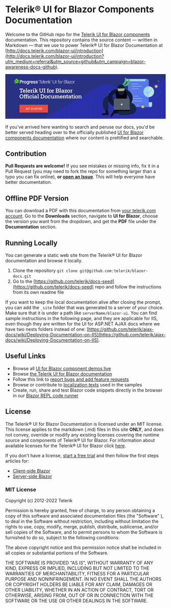 # Telerik® UI for Blazor Components Documentation 

Welcome to the GitHub repo for the [Telerik UI for Blazor components](https://www.telerik.com/blazor-ui?utm_medium=referral&utm_source=github&utm_campaign=blazor-awareness-docs-github) documentation. This repository contains the source content — written in Markdown — that we use to power Telerik® UI for Blazor Documentation at [http://docs.telerik.com/blazor-ui/introduction](http://docs.telerik.com/blazor-ui/introduction?utm_medium=referral&utm_source=github&utm_campaign=blazor-awareness-docs-github).

[![Telerik UI for Blazor Documentation](images/Telerik-UI-for-Blazor-Official-Documentation-830x230-RITM0168127.png)](http://docs.telerik.com/blazor-ui/introduction?utm_medium=referral&utm_source=github&utm_campaign=blazor-awareness-docs-github)

If you've arrived here wanting to search and peruse our docs, you'd be better served heading over to the officially published [UI for Blazor components documentation](http://docs.telerik.com/blazor-ui/introduction?utm_medium=referral&utm_source=github&utm_campaign=blazor-awareness-docs-github) where our content is prettified and searchable.

## Contribution

**Pull Requests are welcome!** If you see mistakes or missing info, fix it in a Pull Request (you may need to fork the repo for something larger than a typo you can fix online), **or [open an Issue](https://github.com/telerik/blazor-docs/issues/new)**. This will help everyone have better documentation.

## Offline PDF Version

You can download a PDF with this documentation from [your telerik.com account](https://www.telerik.com/account). Go to the **Downloads** section, navigate to **UI for Blazor**, choose the version you want from the dropdown, and get the **PDF** file under the **Documentation** section.

## Running Locally

You can generate a static web site from the Telerik® UI for Blazor documentation and browse it locally.

1. Clone the repository `git clone git@github.com:telerik/blazor-docs.git`
2. Go to the [https://github.com/telerik/docs-seed](https://github.com/telerik/docs-seed) repo and follow the instructions from its own readme file

If you want to keep the local documentation alive after closing the prompt, you can add the `_site` folder that was generated to a server of your choice. Make sure that it is under a path like `serverName/blazor-ui`. You can find sample instructions in the following page, and they are applicable for IIS, even though they are written for the UI for ASP.NET AJAX docs where we have two nests folders instead of one: [https://github.com/telerik/ajax-docs/wiki/Deploying-Documentation-on-IIS](https://github.com/telerik/ajax-docs/wiki/Deploying-Documentation-on-IIS).

## Useful Links

* Browse all [UI for Blazor component demos live](https://demos.telerik.com/blazor-ui)
* Browse [the Telerik UI for Blazor documentation](https://docs.telerik.com/blazor-ui/introduction?utm_medium=referral&utm_source=github&utm_campaign=blazor-awareness-docs-github)
* Follow this link to [report bugs and add feature requests](https://feedback.telerik.com/blazor?utm_medium=referral&utm_source=github&utm_campaign=blazor-awareness-docs-github)
* Browse or contribute to [localization texts](https://github.com/telerik/blazor-ui-messages) used in the samples
* Create, run, share and test Blazor code snippets directly in the browser in our [Blazor REPL code runner](https://blazorrepl.telerik.com/?utm_medium=referral&utm_source=github&utm_campaign=blazor-awareness-docs-github)

## License

The Telerik® UI for Blazor Documentation is licensed under an MIT license. This license applies to the markdown (.md) files in this site **ONLY**, and does not convey, override or modify any existing licenses covering the runtime source and components of Telerik® UI for Blazor. For information about available licenses for the Telerik® UI for Blazor click [here](https://www.telerik.com/purchase/license-agreement/blazor-ui).

If you don't have a license, [start a free trial](https://www.telerik.com/download-trial-file/v2-b/ui-for-blazor?utm_medium=referral&utm_source=github&utm_campaign=blazor-awareness-docs-github) and then follow the first steps articles for:

* [Client-side Blazor](https://docs.telerik.com/blazor-ui/getting-started/client-blazor?utm_medium=referral&utm_source=github&utm_campaign=blazor-awareness-docs-github)
* [Server-side Blazor](https://docs.telerik.com/blazor-ui/getting-started/server-blazor?utm_medium=referral&utm_source=github&utm_campaign=blazor-awareness-docs-github)

### MIT License

Copyright (c) 2012-2022 Telerik

Permission is hereby granted, free of charge, to any person obtaining a copy of this software and associated documentation files (the "Software" ), to deal in the Software without restriction, including without limitation the rights to use, copy, modify, merge, publish, distribute, sublicense, and/or sell copies of the Software, and to permit persons to whom the Software is furnished to do so, subject to the following conditions:

The above copyright notice and this permission notice shall be included in all copies or substantial portions of the Software.

THE SOFTWARE IS PROVIDED "AS IS", WITHOUT WARRANTY OF ANY KIND, EXPRESS OR IMPLIED, INCLUDING BUT NOT LIMITED TO THE WARRANTIES OF MERCHANTABILITY, FITNESS FOR A PARTICULAR PURPOSE AND NONINFRINGEMENT. IN NO EVENT SHALL THE AUTHORS OR COPYRIGHT HOLDERS BE LIABLE FOR ANY CLAIM, DAMAGES OR OTHER LIABILITY, WHETHER IN AN ACTION OF CONTRACT, TORT OR OTHERWISE, ARISING FROM, OUT OF OR IN CONNECTION WITH THE SOFTWARE OR THE USE OR OTHER DEALINGS IN THE SOFTWARE.
